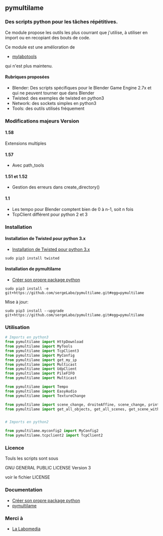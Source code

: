 ## pymultilame

### Des scripts python pour les tâches répétitives.

Ce module propose les outils les plus courrant que j'utilise,
à utiliser en import ou en recopiant des bouts de code.

Ce module est une amélioration de

* [mylabotools](https://github.com/sergeLabo/mylabotools)

qui n'est plus maintenu.

#### Rubriques proposées

* Blender: Des scripts spécifiques pour le Blender Game Engine 2.7x et qui ne peuvent tourner que dans Blender
* Twisted: des exemples de twisted en python3
* Network: des sockets simples en python3
* Tools: des outils utilisés fréquement

### Modifications majeurs Version 
#### 1.58
Extensions multiples

#### 1.57
* Avec path_tools

#### 1.51 et 1.52
* Gestion des erreurs dans create_directory()

#### 1.1
* Les tempo pour Blender comptent bien de 0 à n-1, soit n fois
* TcpClient différent pour python 2 et 3

### Installation

#### Installation de Twisted pour python 3.x

* [Installation de Twisted pour python 3.x](https://ressources.labomedia.org/installation_de_twisted)

~~~text
sudo pip3 install twisted
~~~

#### Installation de pymultilame

* [Créer son propre package python](https://ressources.labomedia.org/creer_son_propre_package_python)

~~~text
sudo pip3 install -e git+https://github.com/sergeLabo/pymultilame.git#egg=pymultilame
~~~

Mise à jour:

~~~text
sudo pip3 install --upgrade git+https://github.com/sergeLabo/pymultilame.git#egg=pymultilame
~~~


### Utilisation

~~~python
# Imports en python3
from pymultilame import HttpDownload
from pymultilame import MyTools
from pymultilame import TcpClient3
from pymultilame import MyConfig
from pymultilame import get_my_ip
from pymultilame import Multicast
from pymultilame import UdpClient
from pymultilame import PileFIFO
from pymultilame import Multicast

from pymultilame import Tempo
from pymultilame import EasyAudio
from pymultilame import TextureChange

from pymultilame import scene_change, droiteAffine, scene_change, print_str_args
from pymultilame import get_all_objects, get_all_scenes, get_scene_with_name


# Imports en python2

from pymultilame.myconfig2 import MyConfig2
from pymultilame.tcpclient2 import TcpClient2
~~~

### Licence

Touls les scripts sont sous

GNU GENERAL PUBLIC LICENSE Version 3

voir le fichier LICENSE

### Documentation

* [Créer son propre package python](https://ressources.labomedia.org/creer_son_propre_package_python)
* [pymultilame](https://ressources.labomedia.org/pymultilame)

### Merci à

* [La Labomedia](https://labomedia.org)
